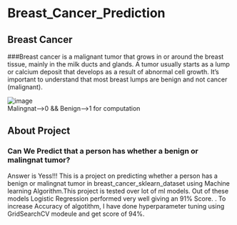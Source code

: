 # Breast_Cancer_Prediction
## Breast Cancer
###Breast cancer is a malignant tumor that grows in or around the breast tissue, mainly in the milk ducts and glands. A tumor usually starts as a lump or calcium deposit that develops as a result of abnormal cell growth.
It’s important to understand that most breast lumps are benign and not cancer (malignant).

![image](https://user-images.githubusercontent.com/81500352/153710185-52a774be-5232-4f59-a0e0-84d62e4c0766.png)         
Malingnat-->0 && Benign-->1 for computation

## About Project
### Can We Predict that a person has whether a benign or malingnat tumor?
Answer is Yess!!! 
This is a project on predicting whether a person has a benign or malingnat tumor in breast_cancer_sklearn_dataset using Machine learning Algorithm.This project is tested over lot of ml models. Out of these models Logistic Regression performed very well giving an 91% Score. . To increase Accuracy of algotithm, I have done hyperparameter tuning using GridSearchCV modeule and get score of 94%.



